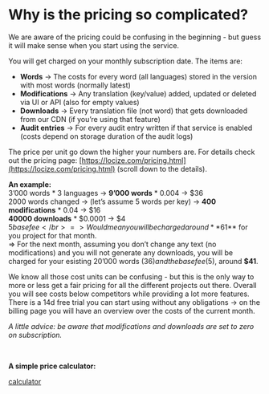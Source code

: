 # Why is the pricing so complicated?

We are aware of the pricing could be confusing in the beginning - but guess it will make sense when you start using the service.

You will get charged on your monthly subscription date.
The items are:
- **Words** -> The costs for every word (all languages) stored in the version with most words (normally latest)
- **Modifications** -> Any translation (key/value) added, updated or deleted via UI or API (also for empty values)
- **Downloads** -> Every translation file (not word) that gets downloaded from our CDN (if you’re using that feature)
- **Audit entries** -> For every audit entry written if that service is enabled (costs depend on storage duration of the audit logs)

The price per unit go down the higher your numbers are. For details check out the pricing page: [https://locize.com/pricing.html](https://locize.com/pricing.html) (scroll down to the details).


**An example:**</br>
3’000 words * 3 languages -> **9’000 words** * 0.004 -> $36</br>
2000 words changed -> (let’s assume 5 words per key) -> **400 modifications** * 0.04 -> $16</br>
**40000 downloads** * $0.0001 -> $4</br>
$5 base fee</br>
=> Would mean you will be charged around **$61** for you project for that month.</br>
=> For the next month, assuming you don’t change any text (no modifications) and you will not generate any downloads, you will be charged for your esisting 20’000 words ($36) and the base fee ($5), around **$41**.


We know all those cost units can be confusing - but this is the only way to more or less get a fair pricing for all the different projects out there.
Overall you will see costs below competitors while providing a lot more features.
There is a 14d free trial you can start using without any obligations -> on the billing page you will have an overview over the costs of the current month.

*A little advice: be aware that modifications and downloads are set to zero on subscription.*

</br>

**A simple price calculator:**

[calculator](../calculator.html ':include :type=iframe width=100% height=400px')
